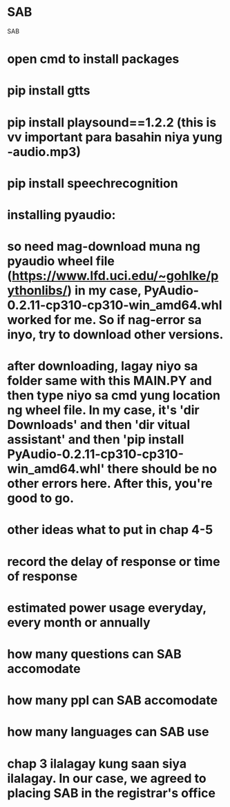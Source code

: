 # SAB
SAB

# open cmd to install packages
# pip install gtts
# pip install playsound==1.2.2 (this is vv important para basahin niya yung -audio.mp3)
# pip install speechrecognition

# installing pyaudio:

# so need mag-download muna ng pyaudio wheel file (https://www.lfd.uci.edu/~gohlke/pythonlibs/) in my case, PyAudio-0.2.11-cp310-cp310-win_amd64.whl worked for me. So if nag-error sa inyo, try to download other versions.

# after downloading, lagay niyo sa folder same with this MAIN.PY and then type niyo sa cmd yung location ng wheel file. In my case, it's 'dir Downloads' and then 'dir vitual assistant' and then 'pip install PyAudio-0.2.11-cp310-cp310-win_amd64.whl' there should be no other errors here. After this, you're good to go.

# other ideas what to put in chap 4-5
  # record the delay of response or time of response
  # estimated power usage everyday, every month or annually
  # how many questions can SAB accomodate
  # how many ppl can SAB accomodate
  # how many languages can SAB use
  # chap 3 ilalagay kung saan siya ilalagay. In our case, we agreed to placing SAB in the registrar's office
